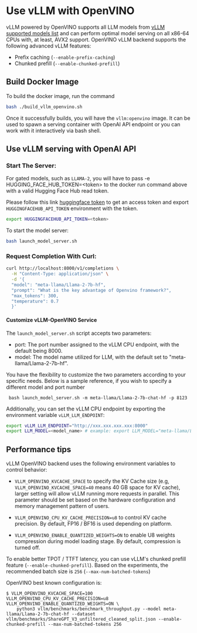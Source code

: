 # Use vLLM with OpenVINO

vLLM powered by OpenVINO supports all LLM models from [vLLM supported models list](https://github.com/vllm-project/vllm/blob/main/docs/source/models/supported_models.rst) and can perform optimal model serving on all x86-64 CPUs with, at least, AVX2 support. OpenVINO vLLM backend supports the following advanced vLLM features:

- Prefix caching (`--enable-prefix-caching`)
- Chunked prefill (`--enable-chunked-prefill`)

## Build Docker Image

To build the docker image, run the command

```bash
bash ./build_vllm_openvino.sh
```

Once it successfully builds, you will have the `vllm:openvino` image. It can be used to spawn a serving container with OpenAI API endpoint or you can work with it interactively via bash shell.

## Use vLLM serving with OpenAI API

### Start The Server:

For gated models, such as `LLAMA-2`, you will have to pass -e HUGGING_FACE_HUB_TOKEN=\<token\> to the docker run command above with a valid Hugging Face Hub read token.

Please follow this link [huggingface token](https://huggingface.co/docs/hub/security-tokens) to get an access token and export `HUGGINGFACEHUB_API_TOKEN` environment with the token.

```bash
export HUGGINGFACEHUB_API_TOKEN=<token>
```

To start the model server:

```bash
bash launch_model_server.sh
```

### Request Completion With Curl:

```bash
curl http://localhost:8000/v1/completions \
  -H "Content-Type: application/json" \
  -d '{
  "model": "meta-llama/Llama-2-7b-hf",
  "prompt": "What is the key advantage of Openvino framework?",
  "max_tokens": 300,
  "temperature": 0.7
  }'
```

#### Customize vLLM-OpenVINO Service

The `launch_model_server.sh` script accepts two parameters:

- port: The port number assigned to the vLLM CPU endpoint, with the default being 8000.
- model: The model name utilized for LLM, with the default set to "meta-llama/Llama-2-7b-hf".

You have the flexibility to customize the two parameters according to your specific needs. Below is a sample reference, if you wish to specify a different model and port number

` bash launch_model_server.sh -m meta-llama/Llama-2-7b-chat-hf -p 8123`

Additionally, you can set the vLLM CPU endpoint by exporting the environment variable `vLLM_LLM_ENDPOINT`:

```bash
export vLLM_LLM_ENDPOINT="http://xxx.xxx.xxx.xxx:8000"
export LLM_MODEL=<model_name> # example: export LLM_MODEL="meta-llama/Llama-2-7b-hf"
```

## Performance tips

vLLM OpenVINO backend uses the following environment variables to control behavior:

- `VLLM_OPENVINO_KVCACHE_SPACE` to specify the KV Cache size (e.g, `VLLM_OPENVINO_KVCACHE_SPACE=40` means 40 GB space for KV cache), larger setting will allow vLLM running more requests in parallel. This parameter should be set based on the hardware configuration and memory management pattern of users.

- `VLLM_OPENVINO_CPU_KV_CACHE_PRECISION=u8` to control KV cache precision. By default, FP16 / BF16 is used depending on platform.

- `VLLM_OPENVINO_ENABLE_QUANTIZED_WEIGHTS=ON` to enable U8 weights compression during model loading stage. By default, compression is turned off.

To enable better TPOT / TTFT latency, you can use vLLM's chunked prefill feature (`--enable-chunked-prefill`). Based on the experiments, the recommended batch size is `256` (`--max-num-batched-tokens`)

OpenVINO best known configuration is:

    $ VLLM_OPENVINO_KVCACHE_SPACE=100 VLLM_OPENVINO_CPU_KV_CACHE_PRECISION=u8 VLLM_OPENVINO_ENABLE_QUANTIZED_WEIGHTS=ON \
        python3 vllm/benchmarks/benchmark_throughput.py --model meta-llama/Llama-2-7b-chat-hf --dataset vllm/benchmarks/ShareGPT_V3_unfiltered_cleaned_split.json --enable-chunked-prefill --max-num-batched-tokens 256
